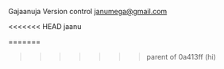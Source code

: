 Gajaanuja
Version control
janumega@gmail.com

<<<<<<< HEAD
jaanu


=======
>>>>>>> parent of 0a413ff (hi)
